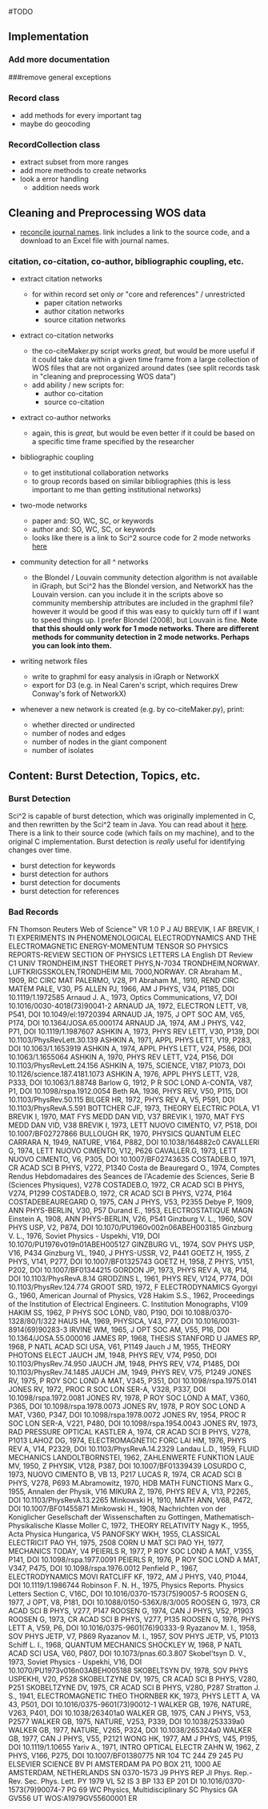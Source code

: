 #TODO

## Implementation
### Add more documentation
###remove general exceptions
### Record class
* add methods for every important tag
* maybe do geocoding

### RecordCollection class
* extract subset from more ranges
* add more methods to create networks
* look a error handling
   - addition needs work

## Cleaning and Preprocessing WOS data

* [reconcile journal names](http://cishell.wiki.cns.iu.edu/Reconcile+Journal+Names). link includes a link to the source code, and a download to an Excel file with journal names.

### citation, co-citation, co-author, bibliographic coupling, etc.  

* extract citation networks
    - for within record set only *or* "core and references" / unrestricted
        + paper citation networks
        + author citation networks
        + source citation networks

* extract co-citation networks
    - the co-citeMaker.py script works *great,* but would be more useful if it could take data within a given time frame from a large collection of WOS files that are not organized around dates (see split records task in "cleaning and preprocessing WOS data")
    - add ability / new scripts for:
        + author co-citation
        + source co-citation

* extract co-author networks
    - again, this is *great,* but would be even better if it could be based on a specific time frame specified by the researcher

* bibliographic coupling
    - to get institutional collaboration networks
    - to group records based on similar bibliographies (this is less important to me than getting institutional networks)

* two-mode networks
    - paper and: SO, WC, SC, or keywords
    - author and: SO, WC, SC, or keywords
    - looks like there is a link to Sci^2 source code for 2 mode networks [here](http://cishell.wiki.cns.iu.edu/Bipartite+Network+Graph)

* community detection for all ^ networks
    - the Blondel / Louvain community detection algorithm is not available in iGraph, but Sci^2 has the Blondel version, and NetworkX has the Louvain version. can you include it in the scripts above so community membership attributes are included in the graphml file? however it would be good if this was easy to quickly turn off if I want to speed things up. I prefer Blondel (2008), but Louvain is fine. **Note that this should only work for 1 mode networks. There are different methods for community detection in 2 mode networks. Perhaps you can look into them.**

* writing network files
    - write to graphml for easy analysis in iGraph or NetworkX
    - export for D3 (e.g. in Neal Caren's script, which requires Drew Conway's fork of NetworkX)

* whenever a new network is created (e.g. by co-citeMaker.py), print:
    - whether directed or undirected
    - number of nodes and edges
    - number of nodes in the giant component
    - number of isolates

## Content: Burst Detection, Topics, etc.

### Burst Detection

Sci^2 is capable of burst detection, which was originally implemented in C, and then rewritten by the Sci^2 team in Java. You can read about it [here](http://cishell.wiki.cns.iu.edu/Burst+Detection). There is a link to their source code (which fails on my machine), and to the original C implementation. Burst detection is *really* useful for identifying changes over time.

* burst detection for keywords
* burst detection for authors
* burst detection for documents
* burst detection for references


### Bad Records

FN Thomson Reuters Web of Science™
VR 1.0
P J
AU BREVIK, I
AF BREVIK, I
TI EXPERIMENTS IN PHENOMENOLOGICAL ELECTRODYNAMICS AND THE ELECTROMAGNETIC
   ENERGY-MOMENTUM TENSOR
SO PHYSICS REPORTS-REVIEW SECTION OF PHYSICS LETTERS
LA English
DT Review
C1 UNIV TRONDHEIM,INST THEORET PHYS,N-7034 TRONDHEIM,NORWAY.
   LUFTKRIGSSKOLEN,TRONDHEIM MIL 7000,NORWAY.
CR Abraham M., 1909, RC CIRC MAT PALERMO, V28, P1
   Abraham M., 1910, REND CIRC MATEM PALE, V30, P5
   ALLEN PJ, 1966, AM J PHYS, V34, P1185, DOI 10.1119/1.1972585
   Arnaud J. A., 1973, Optics Communications, V7, DOI 10.1016/0030-4018(73)90041-2
   ARNAUD JA, 1972, ELECTRON LETT, V8, P541, DOI 10.1049/el:19720394
   ARNAUD JA, 1975, J OPT SOC AM, V65, P174, DOI 10.1364/JOSA.65.000174
   ARNAUD JA, 1974, AM J PHYS, V42, P71, DOI 10.1119/1.1987607
   ASHKIN A, 1973, PHYS REV LETT, V30, P139, DOI 10.1103/PhysRevLett.30.139
   ASHKIN A, 1971, APPL PHYS LETT, V19, P283, DOI 10.1063/1.1653919
   ASHKIN A, 1974, APPL PHYS LETT, V24, P586, DOI 10.1063/1.1655064
   ASHKIN A, 1970, PHYS REV LETT, V24, P156, DOI 10.1103/PhysRevLett.24.156
   ASHKIN A, 1975, SCIENCE, V187, P1073, DOI 10.1126/science.187.4181.1073
   ASHKIN A, 1976, APPL PHYS LETT, V28, P333, DOI 10.1063/1.88748
   Barlow G, 1912, P R SOC LOND A-CONTA, V87, P1, DOI 10.1098/rspa.1912.0054
   Beth RA, 1936, PHYS REV, V50, P115, DOI 10.1103/PhysRev.50.115
   BILGER HR, 1972, PHYS REV A, V5, P591, DOI 10.1103/PhysRevA.5.591
   BOTTCHER CJF, 1973, THEORY ELECTRIC POLA, V1
   BREVIK I, 1970, MAT FYS MEDD DAN VID, V37
   BREVIK I, 1970, MAT FYS MEDD DAN VID, V38
   BREVIK I, 1973, LETT NUOVO CIMENTO, V7, P518, DOI 10.1007/BF02727866
   BULLOUGH RK, 1970, PHYSICS QUANTUM ELEC
   CARRARA N, 1949, NATURE, V164, P882, DOI 10.1038/164882c0
   CAVALLERI G, 1974, LETT NUOVO CIMENTO, V12, P626
   CAVALLER.G, 1973, LETT NUOVO CIMENTO, V6, P305, DOI 10.1007/BF02743635
   COSTADEB.O, 1971, CR ACAD SCI B PHYS, V272, P1340
   Costa de Beauregard O., 1974, Comptes Rendus Hebdomadaires des Seances de l'Academie des Sciences, Serie B (Sciences Physiques), V278
   COSTADEB.O, 1972, CR ACAD SCI B PHYS, V274, P1299
   COSTADEB.O, 1972, CR ACAD SCI B PHYS, V274, P164
   COSTADEBEAUREGARD O, 1975, CAN J PHYS, V53, P2355
   Debye P, 1909, ANN PHYS-BERLIN, V30, P57
   Durand E., 1953, ELECTROSTATIQUE MAGN
   Einstein A, 1908, ANN PHYS-BERLIN, V26, P541
   Ginzburg V. L., 1960, SOV PHYS USP, V2, P874, DOI 10.1070/PU1960v002n06ABEH003185
   Ginzburg V. L., 1976, Soviet Physics - Uspekhi, V19, DOI 10.1070/PU1976v019n01ABEH005127
   GINZBURG VL, 1974, SOV PHYS USP, V16, P434
   Ginzburg VL, 1940, J PHYS-USSR, V2, P441
   GOETZ H, 1955, Z PHYS, V141, P277, DOI 10.1007/BF01325743
   GOETZ H, 1958, Z PHYS, V151, P202, DOI 10.1007/BF01344215
   GORDON JP, 1973, PHYS REV A, V8, P14, DOI 10.1103/PhysRevA.8.14
   GRODZINS L, 1961, PHYS REV, V124, P774, DOI 10.1103/PhysRev.124.774
   GROOT SRD, 1972, F ELECTRODYNAMICS
   Gyorgyi G., 1960, American Journal of Physics, V28
   Hakim S.S., 1962, Proceedings of the Institution of Electrical Engineers. C. Institution Monographs, V109
   HAKIM SS, 1962, P PHYS SOC LOND, V80, P190, DOI 10.1088/0370-1328/80/1/322
   HAUS HA, 1969, PHYSICA, V43, P77, DOI 10.1016/0031-8914(69)90283-3
   IRVINE WM, 1965, J OPT SOC AM, V55, P16, DOI 10.1364/JOSA.55.000016
   JAMES RP, 1968, THESIS STANFORD U
   JAMES RP, 1968, P NATL ACAD SCI USA, V61, P1149
   Jauch J M, 1955, THEORY PHOTONS ELECT
   JAUCH JM, 1948, PHYS REV, V74, P950, DOI 10.1103/PhysRev.74.950
   JAUCH JM, 1948, PHYS REV, V74, P1485, DOI 10.1103/PhysRev.74.1485
   JAUCH JM, 1949, PHYS REV, V75, P1249
   JONES RV, 1975, P ROY SOC LOND A MAT, V345, P351, DOI 10.1098/rspa.1975.0141
   JONES RV, 1972, PROC R SOC LON SER-A, V328, P337, DOI 10.1098/rspa.1972.0081
   JONES RV, 1978, P ROY SOC LOND A MAT, V360, P365, DOI 10.1098/rspa.1978.0073
   JONES RV, 1978, P ROY SOC LOND A MAT, V360, P347, DOI 10.1098/rspa.1978.0072
   JONES RV, 1954, PROC R SOC LON SER-A, V221, P480, DOI 10.1098/rspa.1954.0043
   JONES RV, 1973, RAD PRESSURE OPTICAL
   KASTLER A, 1974, CR ACAD SCI B PHYS, V278, P1013
   LAHOZ DG, 1974, ELECTROMAGNETIC FORC
   LAI HM, 1976, PHYS REV A, V14, P2329, DOI 10.1103/PhysRevA.14.2329
   Landau L.D., 1959, FLUID MECHANICS
   LANDOLTBORNSTEI, 1962, ZAHLENWERTE FUNKTION
   LAUE MV, 1950, Z PHYSIK, V128, P387, DOI 10.1007/BF01339439
   LOSURDO C, 1973, NUOVO CIMENTO B, VB 13, P217
   LUCAS R, 1974, CR ACAD SCI B PHYS, V278, P693
   M.Abramowitz, 1970, HDB MATH FUNCTIONS
   Marx G., 1955, Annalen der Physik, V16
   MIKURA Z, 1976, PHYS REV A, V13, P2265, DOI 10.1103/PhysRevA.13.2265
   Minkowski H, 1910, MATH ANN, V68, P472, DOI 10.1007/BF01455871
   Minkowski H., 1908, Nachrichten von der Koniglicher Gesellschaft der Wissenschaften zu Gottingen, Mathematisch-Physikalische Klasse
   Moller C, 1972, THEORY RELATIVITY
   Nagy K., 1955, Acta Physica Hungarica, V5
   PANOFSKY WKH, 1955, CLASSICAL ELECTRICIT
   PAO YH, 1975, 2508 CORN U MAT SCI
   PAO YH, 1977, MECHANICS TODAY, V4
   PEIERLS R, 1977, P ROY SOC LOND A MAT, V355, P141, DOI 10.1098/rspa.1977.0091
   PEIERLS R, 1976, P ROY SOC LOND A MAT, V347, P475, DOI 10.1098/rspa.1976.0012
   Penfield P., 1967, ELECTRODYNAMICS MOVI
   RATCLIFF KF, 1972, AM J PHYS, V40, P1044, DOI 10.1119/1.1986744
   Robinson F. N. H., 1975, Physics Reports. Physics Letters Section C, V16C, DOI 10.1016/0370-1573(75)90057-5
   ROOSEN G, 1977, J OPT, V8, P181, DOI 10.1088/0150-536X/8/3/005
   ROOSEN G, 1973, CR ACAD SCI B PHYS, V277, P147
   ROOSEN G, 1974, CAN J PHYS, V52, P1903
   ROOSEN G, 1973, CR ACAD SCI B PHYS, V277, P135
   ROOSEN G, 1976, PHYS LETT A, V59, P6, DOI 10.1016/0375-9601(76)90333-9
   Ryazanov M. I., 1958, SOV PHYS JETP, V7, P869
   Ryazanov M. I., 1957, SOV PHYS JETP, V5, P1013
   Schiff L. I., 1968, QUANTUM MECHANICS
   SHOCKLEY W, 1968, P NATL ACAD SCI USA, V60, P807, DOI 10.1073/pnas.60.3.807
   Skobel'tsyn D. V., 1973, Soviet Physics - Uspekhi, V16, DOI 10.1070/PU1973v016n03ABEH005188
   SKOBELTSYN DV, 1978, SOV PHYS USPEKHI, V20, P528
   SKOBELTZYNE DV, 1975, CR ACAD SCI B PHYS, V280, P251
   SKOBELTZYNE DV, 1975, CR ACAD SCI B PHYS, V280, P287
   Stratton J. S., 1941, ELECTROMAGNETIC THEO
   THORNBER KK, 1973, PHYS LETT A, VA 43, P501, DOI 10.1016/0375-9601(73)90012-1
   WALKER GB, 1976, NATURE, V263, P401, DOI 10.1038/263401a0
   WALKER GB, 1975, CAN J PHYS, V53, P2577
   WALKER GB, 1975, NATURE, V253, P339, DOI 10.1038/253339a0
   WALKER GB, 1977, NATURE, V265, P324, DOI 10.1038/265324a0
   WALKER GB, 1977, CAN J PHYS, V55, P2121
   WONG HK, 1977, AM J PHYS, V45, P195, DOI 10.1119/1.10655
   Yariv A., 1971, INTRO OPTICAL ELECTR
   ZAHN W, 1962, Z PHYS, V166, P275, DOI 10.1007/BF01380775
NR 104
TC 244
Z9 245
PU ELSEVIER SCIENCE BV
PI AMSTERDAM
PA PO BOX 211, 1000 AE AMSTERDAM, NETHERLANDS
SN 0370-1573
J9 PHYS REP
JI Phys. Rep.-Rev. Sec. Phys. Lett.
PY 1979
VL 52
IS 3
BP 133
EP 201
DI 10.1016/0370-1573(79)90074-7
PG 69
WC Physics, Multidisciplinary
SC Physics
GA GV556
UT WOS:A1979GV55600001
ER
